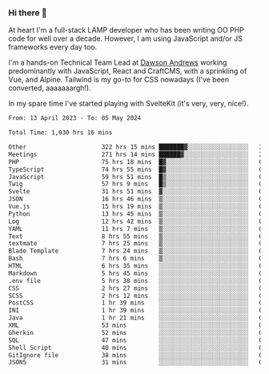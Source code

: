 ### Hi there 👋

<!--
**JamesNock/JamesNock** is a ✨ _special_ ✨ repository because its `README.md` (this file) appears on your GitHub profile.

Here are some ideas to get you started:

- 🔭 I’m currently working on ...
- 🌱 I’m currently learning ...
- 👯 I’m looking to collaborate on ...
- 🤔 I’m looking for help with ...
- 💬 Ask me about ...
- 📫 How to reach me: ...
- 😄 Pronouns: ...
- ⚡ Fun fact: ...
-->
At heart I'm a full-stack LAMP developer who has been writing OO PHP code for well over a decade. However, I am using JavaScript and/or JS frameworks every day too.

I'm a hands-on Technical Team Lead at [Dawson Andrews](https://www.dawsonandrews.com/) working predominantly with JavaScript, React and CraftCMS, with a sprinkling of Vue, and Alpine. Tailwind is my go-to for CSS nowadays (I've been converted, aaaaaaargh!).

In my spare time I've started playing with SvelteKit (it's very, very, nice!).

<!--START_SECTION:waka-->

```txt
From: 13 April 2023 - To: 05 May 2024

Total Time: 1,030 hrs 16 mins

Other                     322 hrs 15 mins ███████▓░░░░░░░░░░░░░░░░░   31.29 %
Meetings                  271 hrs 14 mins ██████▓░░░░░░░░░░░░░░░░░░   26.33 %
PHP                       75 hrs 18 mins  █▓░░░░░░░░░░░░░░░░░░░░░░░   07.31 %
TypeScript                74 hrs 55 mins  █▓░░░░░░░░░░░░░░░░░░░░░░░   07.27 %
JavaScript                59 hrs 51 mins  █▒░░░░░░░░░░░░░░░░░░░░░░░   05.81 %
Twig                      57 hrs 9 mins   █▒░░░░░░░░░░░░░░░░░░░░░░░   05.55 %
Svelte                    31 hrs 51 mins  ▓░░░░░░░░░░░░░░░░░░░░░░░░   03.09 %
JSON                      16 hrs 46 mins  ▒░░░░░░░░░░░░░░░░░░░░░░░░   01.63 %
Vue.js                    15 hrs 19 mins  ▒░░░░░░░░░░░░░░░░░░░░░░░░   01.49 %
Python                    13 hrs 45 mins  ▒░░░░░░░░░░░░░░░░░░░░░░░░   01.34 %
Log                       12 hrs 42 mins  ▒░░░░░░░░░░░░░░░░░░░░░░░░   01.23 %
YAML                      11 hrs 7 mins   ▒░░░░░░░░░░░░░░░░░░░░░░░░   01.08 %
Text                      8 hrs 55 mins   ▒░░░░░░░░░░░░░░░░░░░░░░░░   00.87 %
textmate                  7 hrs 25 mins   ▒░░░░░░░░░░░░░░░░░░░░░░░░   00.72 %
Blade Template            7 hrs 24 mins   ▒░░░░░░░░░░░░░░░░░░░░░░░░   00.72 %
Bash                      7 hrs 6 mins    ▒░░░░░░░░░░░░░░░░░░░░░░░░   00.69 %
HTML                      6 hrs 35 mins   ░░░░░░░░░░░░░░░░░░░░░░░░░   00.64 %
Markdown                  5 hrs 45 mins   ░░░░░░░░░░░░░░░░░░░░░░░░░   00.56 %
.env file                 5 hrs 38 mins   ░░░░░░░░░░░░░░░░░░░░░░░░░   00.55 %
CSS                       2 hrs 27 mins   ░░░░░░░░░░░░░░░░░░░░░░░░░   00.24 %
SCSS                      2 hrs 12 mins   ░░░░░░░░░░░░░░░░░░░░░░░░░   00.21 %
PostCSS                   1 hr 39 mins    ░░░░░░░░░░░░░░░░░░░░░░░░░   00.16 %
INI                       1 hr 39 mins    ░░░░░░░░░░░░░░░░░░░░░░░░░   00.16 %
Java                      1 hr 21 mins    ░░░░░░░░░░░░░░░░░░░░░░░░░   00.13 %
XML                       53 mins         ░░░░░░░░░░░░░░░░░░░░░░░░░   00.09 %
Gherkin                   52 mins         ░░░░░░░░░░░░░░░░░░░░░░░░░   00.09 %
SQL                       47 mins         ░░░░░░░░░░░░░░░░░░░░░░░░░   00.08 %
Shell Script              40 mins         ░░░░░░░░░░░░░░░░░░░░░░░░░   00.07 %
GitIgnore file            38 mins         ░░░░░░░░░░░░░░░░░░░░░░░░░   00.06 %
JSON5                     31 mins         ░░░░░░░░░░░░░░░░░░░░░░░░░   00.05 %
```

<!--END_SECTION:waka-->
